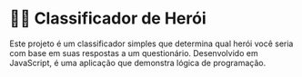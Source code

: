 # 🦸‍♂️ Classificador de Herói

Este projeto é um classificador simples que determina qual herói você seria com base em suas respostas a um questionário. Desenvolvido em JavaScript, é uma aplicação que demonstra lógica de programação.
